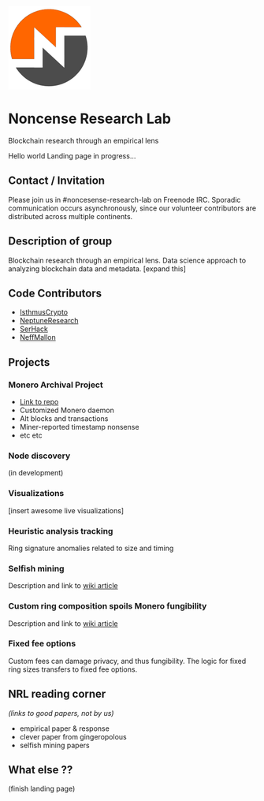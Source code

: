 ![low_quality_rough_logo_small.png](low_quality_rough_logo_small.png)

# Noncense Research Lab
Blockchain research through an empirical lens

Hello world Landing page in progress... 

## Contact / Invitation  
Please join us in #noncesense-research-lab on Freenode IRC. Sporadic communication occurs asynchronously, since our volunteer contributors are distributed across multiple continents. 

## Description of group 
Blockchain research through an empirical lens. Data science approach to analyzing blockchain data and metadata. [expand this] 

## Code Contributors 
-  [IsthmusCrypto](https://github.com/mitchellpkt)
-  [NeptuneResearch](https://github.com/neptuneresearch)
-  [SerHack](https://github.com/serhack)
-  [NeffMallon](https://github.com/neffmallon)

## Projects 
### Monero Archival Project 
-  [Link to repo](https://github.com/mitchellpkt/monero_archival_project)
-  Customized Monero daemon 
-  Alt blocks and transactions 
-  Miner-reported timestamp nonsense
-  etc etc 

### Node discovery 
(in development) 

### Visualizations  
[insert awesome live visualizations] 

### Heuristic analysis tracking 
Ring signature anomalies related to size and timing 

### Selfish mining  
Description and link to [wiki article](https://github.com/Mitchellpkt/monero_archival_project/wiki/Selfish-mining-at-1636647) 

### Custom ring composition spoils Monero fungibility
Description and link to [wiki article](https://github.com/Mitchellpkt/monero_archival_project/wiki/Custom-ring-composition-spoils-Monero-fungibility)

### Fixed fee options 

Custom fees can damage privacy, and thus fungibility. The logic for fixed ring sizes transfers to fixed fee options.

## NRL reading corner 
*(links to good papers, not by us)*
-  empirical paper & response 
-  clever paper from gingeropolous 
-  selfish mining papers 

## What else ??
(finish landing page)
